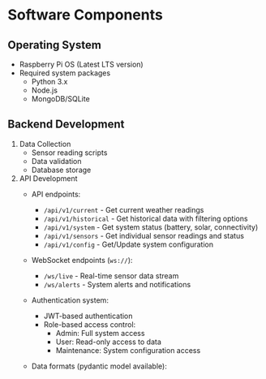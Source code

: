 # Software Components

## Operating System
- Raspberry Pi OS (Latest LTS version)
- Required system packages
  - Python 3.x
  - Node.js
  - MongoDB/SQLite

## Backend Development
1. Data Collection
   - Sensor reading scripts
   - Data validation
   - Database storage
2. API Development
   - API endpoints:
     - `/api/v1/current` - Get current weather readings
     - `/api/v1/historical` - Get historical data with filtering options
     - `/api/v1/system` - Get system status (battery, solar, connectivity)
     - `/api/v1/sensors` - Get individual sensor readings and status
     - `/api/v1/config` - Get/Update system configuration
   
   - WebSocket endpoints (`ws://`):
     - `/ws/live` - Real-time sensor data stream
     - `/ws/alerts` - System alerts and notifications
     
   - Authentication system:
     - JWT-based authentication
     - Role-based access control:
       - Admin: Full system access
       - User: Read-only access to data
       - Maintenance: System configuration access
     
   - Data formats (pydantic model available):